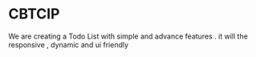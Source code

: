 # CBTCIP
We are creating a Todo List with simple and advance features .
it will the responsive , dynamic and ui friendly